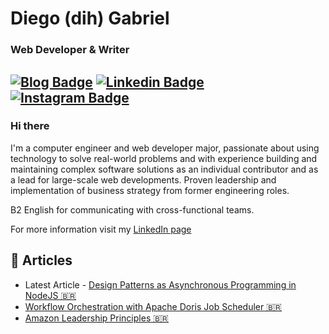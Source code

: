 <h1> Diego (dih) Gabriel </h1>
<h3> Web Developer & Writer </h3>

[![Blog Badge](https://img.shields.io/badge/-Blog-eead2d?style=flat-square&link=https://diihgab.github.io/)](https://diihgab.github.io/)
[![Linkedin Badge](https://img.shields.io/badge/-diih-blue?style=flat-square&logo=Linkedin&logoColor=white&link=https://www.linkedin.com/in/diih/)](https://linkedin.com/in/diih/) 
[![Instagram Badge](https://img.shields.io/badge/-@diihgab-000000?style=flat-square&labelColor=000000&logo=Instagram&link=https://www.instagram.com/diihgab/)](https://www.instagram.com/diihgab/)
---

<h3> Hi there </h3>

I'm a computer engineer and web developer major, passionate about using technology to solve real-world problems and with experience building and maintaining complex software solutions as an individual contributor and as a lead for large-scale web developments. Proven leadership and implementation of business strategy from former engineering roles.

B2 English for communicating with cross-functional teams.

For more information visit my [LinkedIn page](https://www.linkedin.com/in/diih/)

## 📖 Articles

* Latest Article - [Design Patterns as Asynchronous Programming in NodeJS 🇧🇷](https://diihgab.github.io/posts/DesignPatternsNodeJS/)
* [Workflow Orchestration with Apache Doris Job Scheduler 🇧🇷](https://diihgab.github.io/posts/Orquestra/#fn:assincronas)
* [Amazon Leadership Principles 🇧🇷](https://diihgab.github.io/posts/Amazon/)
